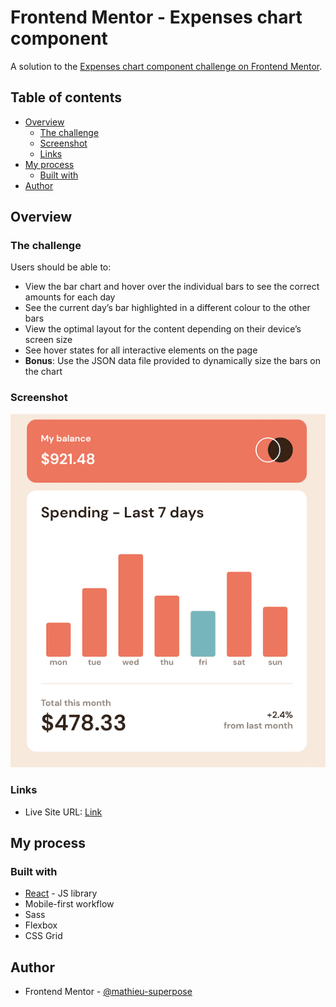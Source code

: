 # Frontend Mentor - Expenses chart component

A solution to the [Expenses chart component challenge on Frontend Mentor](https://www.frontendmentor.io/challenges/expenses-chart-component-e7yJBUdjwt).

## Table of contents

- [Overview](#overview)
  - [The challenge](#the-challenge)
  - [Screenshot](#screenshot)
  - [Links](#links)
- [My process](#my-process)
  - [Built with](#built-with)
- [Author](#author)

## Overview

### The challenge

Users should be able to:

- View the bar chart and hover over the individual bars to see the correct amounts for each day
- See the current day’s bar highlighted in a different colour to the other bars
- View the optimal layout for the content depending on their device’s screen size
- See hover states for all interactive elements on the page
- **Bonus**: Use the JSON data file provided to dynamically size the bars on the chart

### Screenshot

![](./public/screenshot.png)

### Links

- Live Site URL: [Link](https://mathieu-superpose.github.io/expenses-chart-component)

## My process

### Built with

- [React](https://reactjs.org/) - JS library
- Mobile-first workflow
- Sass
- Flexbox
- CSS Grid

## Author

- Frontend Mentor - [@mathieu-superpose](https://www.frontendmentor.io/profile/mathieu-superpose)
